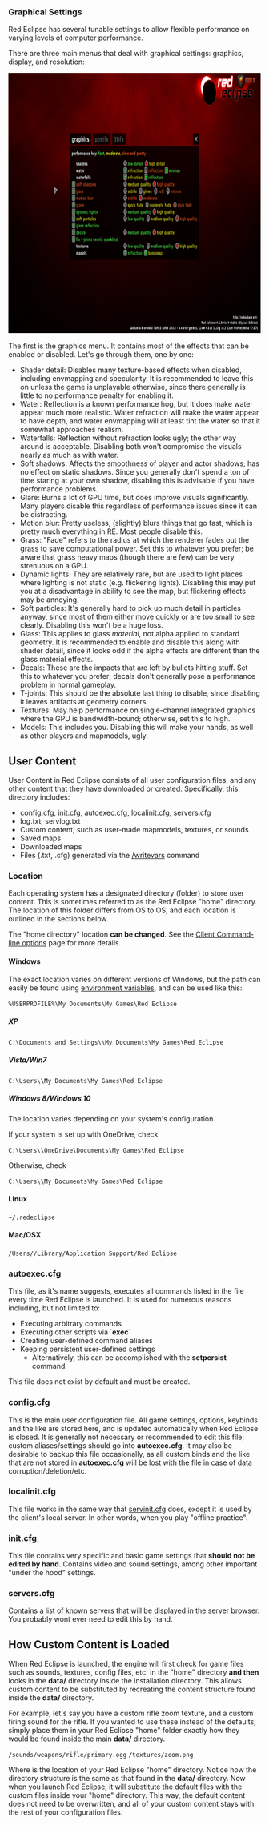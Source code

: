 ### Graphical Settings

Red Eclipse has several tunable settings to allow flexible performance on varying levels of computer performance.

There are three main menus that deal with graphical settings: graphics, display, and resolution:

<img src="graphics.png" title="The graphics menu." alt="The graphics menu." width="960" height="520" />

The first is the graphics menu. It contains most of the effects that can be enabled or disabled. Let's go through them, one by one:

-   Shader detail: Disables many texture-based effects when disabled, including envmapping and specularity. It is recommended to leave this on unless the game is unplayable otherwise, since there generally is little to no performance penalty for enabling it.
-   Water: Reflection is a known performance hog, but it does make water appear much more realistic. Water refraction will make the water appear to have depth, and water envmapping will at least tint the water so that it somewhat approaches realism.
-   Waterfalls: Reflection without refraction looks ugly; the other way around is acceptable. Disabling both won't compromise the visuals nearly as much as with water.
-   Soft shadows: Affects the smoothness of player and actor shadows; has no effect on static shadows. Since you generally don't spend a ton of time staring at your own shadow, disabling this is advisable if you have performance problems.
-   Glare: Burns a lot of GPU time, but does improve visuals significantly. Many players disable this regardless of performance issues since it can be distracting.
-   Motion blur: Pretty useless, (slightly) blurs things that go fast, which is pretty much everything in RE. Most people disable this.
-   Grass: "Fade" refers to the radius at which the renderer fades out the grass to save computational power. Set this to whatever you prefer; be aware that grass heavy maps (though there are few) can be very strenuous on a GPU.
-   Dynamic lights: They are relatively rare, but are used to light places where lighting is not static (e.g. flickering lights). Disabling this may put you at a disadvantage in ability to see the map, but flickering effects may be annoying.
-   Soft particles: It's generally hard to pick up much detail in particles anyway, since most of them either move quickly or are too small to see clearly. Disabling this won't be a huge loss.
-   Glass: This applies to glass *material*, not alpha applied to standard geometry. It is recommended to enable and disable this along with shader detail, since it looks odd if the alpha effects are different than the glass material effects.
-   Decals: These are the impacts that are left by bullets hitting stuff. Set this to whatever you prefer; decals don't generally pose a performance problem in normal gameplay.
-   T-joints: This should be the absolute last thing to disable, since disabling it leaves artifacts at geometry corners.
-   Textures: May help performance on single-channel integrated graphics where the GPU is bandwidth-bound; otherwise, set this to high.
-   Models: This includes you. Disabling this will make your hands, as well as other players and mapmodels, ugly.

## User Content

User Content in Red Eclipse consists of all user configuration files, and any other content that they have downloaded or created. Specifically, this directory includes:

-   config.cfg, init.cfg, autoexec.cfg, localinit.cfg, servers.cfg
-   log.txt, servlog.txt
-   Custom content, such as user-made mapmodels, textures, or sounds
-   Saved maps
-   Downloaded maps
-   Files (.txt, .cfg) generated via the [/writevars](Variables#Game_Variables "wikilink") command

### Location

Each operating system has a designated directory (folder) to store user content. This is sometimes referred to as the Red Eclipse "home" directory. The location of this folder differs from OS to OS, and each location is outlined in the sections below.

The "home directory" location **can be changed**. See the [Client Command-line options](Client_Command_Line_Options#Filesystem_options "wikilink") page for more details.

#### Windows

The exact location varies on different versions of Windows, but the path can easily be found using [environment variables](http://en.wikipedia.org/wiki/Environment_variables#DOS.2C_OS.2F2_and_Windows_.28Command_Prompt.29), and can be used like this:

`%USERPROFILE%\My Documents\My Games\Red Eclipse`

##### XP

`C:\Documents and Settings\`<username>`\My Documents\My Games\Red Eclipse`

##### Vista/Win7

`C:\Users\`<username>`\My Documents\My Games\Red Eclipse`

##### Windows 8/Windows 10

The location varies depending on your system's configuration.

If your system is set up with OneDrive, check

`C:\Users\`<username>`\OneDrive\Documents\My Games\Red Eclipse`

Otherwise, check

`C:\Users\`<username>`\My Documents\My Games\Red Eclipse`

#### Linux

`~/.redeclipse`

#### Mac/OSX

`/Users/`<username>`/Library/Application Support/Red Eclipse`

### autoexec.cfg

This file, as it's name suggests, executes all commands listed in the file every time Red Eclipse is launched. It is used for numerous reasons including, but not limited to:

-   Executing arbitrary commands
-   Executing other scripts via \`**exec**\`
-   Creating user-defined command aliases
-   Keeping persistent user-defined settings
    -   Alternatively, this can be accomplished with the **setpersist** command.

This file does not exist by default and must be created.

### config.cfg

This is the main user configuration file. All game settings, options, keybinds and the like are stored here, and is updated automatically when Red Eclipse is closed. It is generally not necessary or recommended to edit this file; custom aliases/settings should go into **autoexec.cfg**. It may also be desirable to backup this file occasionally, as all custom binds and the like that are not stored in **autoexec.cfg** will be lost with the file in case of data corruption/deletion/etc.

### localinit.cfg

This file works in the same way that [servinit.cfg](https://sourceforge.net/apps/trac/redeclipse/browser/doc/examples/servinit.cfg) does, except it is used by the client's local server. In other words, when you play "offline practice".

### init.cfg

This file contains very specific and basic game settings that **should not be edited by hand**. Contains video and sound settings, among other important "under the hood" settings.

### servers.cfg

Contains a list of known servers that will be displayed in the server browser. You probably wont ever need to edit this by hand.

## How Custom Content is Loaded

When Red Eclipse is launched, the engine will first check for game files such as sounds, textures, config files, etc. in the "home" directory **and then** looks in the **data/** directory inside the installation directory. This allows custom content to be substituted by recreating the content structure found inside the **data/** directory.

For example, let's say you have a custom rifle zoom texture, and a custom firing sound for the rifle. If you wanted to use these instead of the defaults, simply place them in your Red Eclipse "home" folder exactly how they would be found inside the main **data/** directory.

<rehome>`/sounds/weapons/rifle/primary.ogg`
<rehome>`/textures/zoom.png`

Where *<rehome>* is the location of your Red Eclipse "home" directory. Notice how the directory structure is the same as that found in the **data/** directory. Now when you launch Red Eclipse, it will substitute the default files with the custom files inside your "home" directory. This way, the default content does not need to be overwritten, and all of your custom content stays with the rest of your configuration files.
